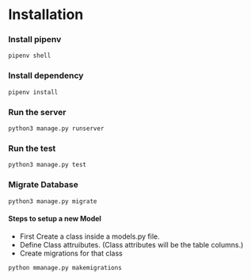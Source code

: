 # Installation

### Install pipenv
```
pipenv shell
```
### Install dependency
```
pipenv install
``` 

### Run the server
```
python3 manage.py runserver
```
### Run the test
```
python3 manage.py test
```

### Migrate Database
```
python3 manage.py migrate
```

#### Steps to setup a new Model
* First Create a class inside a models.py file.
* Define Class attruibutes. (Class attributes will be the table columns.)
* Create migrations for that class
```
python mmanage.py makemigrations
```
